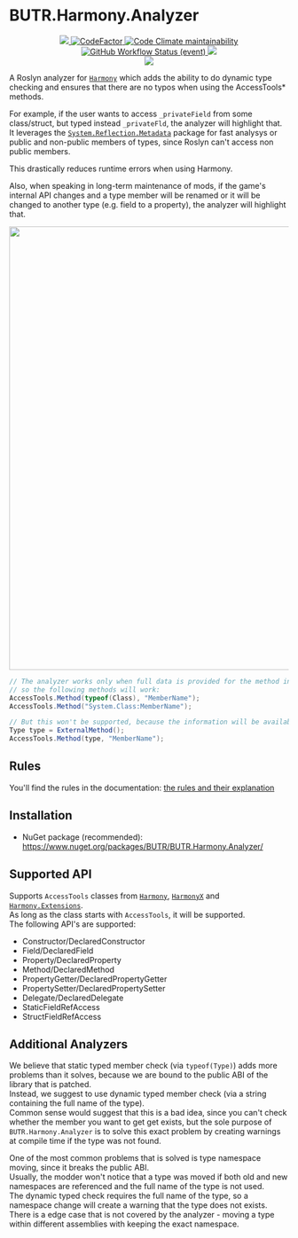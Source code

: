 # BUTR.Harmony.Analyzer
<p align="center">
  <a href="https://github.com/BUTR/BUTR.Harmony.Analyzer" alt="Lines Of Code">
    <img src="https://tokei.rs/b1/github/BUTR/BUTR.Harmony.Analyzer?category=code" />
  </a>
  <a href="https://www.codefactor.io/repository/github/butr/butr.harmony.analyzer">
    <img src="https://www.codefactor.io/repository/github/butr/butr.harmony.analyzer/badge" alt="CodeFactor" />
  </a>
  <a href="https://codeclimate.com/github/BUTR/BUTR.Harmony.Analyzer/maintainability">
    <img alt="Code Climate maintainability" src="https://img.shields.io/codeclimate/maintainability-percentage/BUTR/BUTR.Harmony.Analyzer">
  </a>
  <!--
  <a href="https://butr.github.io/BUTR.Harmony.Analyzer" alt="Documentation">
    <img src="https://img.shields.io/badge/Documentation-%F0%9F%94%8D-blue?style=flat" />
  </a>
  -->
  </br>
  <a href="https://github.com/BUTR/BUTR.Harmony.Analyzer/actions/workflows/test.yml?query=branch%3Amaster">
    <img alt="GitHub Workflow Status (event)" src="https://img.shields.io/github/workflow/status/BUTR/BUTR.Harmony.Analyzer/Test?branch=master&label=Tests">
  </a>
  <a href="https://codecov.io/gh/BUTR/BUTR.Harmony.Analyzer">
    <img src="https://codecov.io/gh/BUTR/BUTR.Harmony.Analyzer/branch/master/graph/badge.svg" />
  </a>
  </br>
  <a href="https://www.nuget.org/packages/BUTR.Harmony.Analyzer" alt="NuGet BUTR.Harmony.Analyzer">
    <img src="https://img.shields.io/nuget/v/BUTR.Harmony.Analyzer.svg?label=NuGet%20BUTR.Harmony.Analyzer&colorB=blue" />
  </a>
</p>

A Roslyn analyzer for [`Harmony`](https://github.com/pardeike/Harmony) which adds the ability to do dynamic type checking and ensures that there are no typos when using the AccessTools* methods.

For example, if the user wants to access `_privateField` from some class/struct, but typed instead `_privateFld`, the analyzer will highlight that. It leverages the [`System.Reflection.Metadata`](https://www.nuget.org/packages/System.Reflection.Metadata/) package for fast analysys or public and non-public members of types, since Roslyn can't access non public members.

This drastically reduces runtime errors when using Harmony.

Also, when speaking in long-term maintenance of mods, if the game's internal API changes and a type member will be renamed or it will be changed to another type (e.g. field to a property), the analyzer will highlight that.

<p align="center">
  <img src="https://cdn.discordapp.com/attachments/422092475163869201/987282699347714078/unknown.png" width="800" />
</p>

```csharp
// The analyzer works only when full data is provided for the method in compile-time
// so the following methods will work:
AccessTools.Method(typeof(Class), "MemberName");
AccessTools.Method("System.Class:MemberName");

// But this won't be supported, because the information will be available only at runtime
Type type = ExternalMethod();
AccessTools.Method(type, "MemberName");
```


## Rules

You'll find the rules in the documentation: [the rules and their explanation](https://github.com/BUTR/BUTR.Harmony.Analyzer/tree/main/docs)

## Installation

- NuGet package (recommended): <https://www.nuget.org/packages/BUTR/BUTR.Harmony.Analyzer/>

## Supported API
Supports `AccessTools` classes from [`Harmony`](https://github.com/pardeike/Harmony), [`HarmonyX`](https://github.com/BepInEx/HarmonyX) and [`Harmony.Extensions`](https://github.com/BUTR/Harmony.Extensions).  
As long as the class starts with `AccessTools`, it will be supported.  
The following API's are supported:
* Constructor/DeclaredConstructor
* Field/DeclaredField
* Property/DeclaredProperty
* Method/DeclaredMethod
* PropertyGetter/DeclaredPropertyGetter
* PropertySetter/DeclaredPropertySetter
* Delegate/DeclaredDelegate
* StaticFieldRefAccess
* StructFieldRefAccess

## Additional Analyzers
We believe that static typed member check (via `typeof(Type)`) adds more problems than it solves, because we are bound to the public ABI of the library that is patched.  
Instead, we suggest to use dynamic typed member check (via a string containing the full name of the type).  
Common sense would suggest that this is a bad idea, since you can't check whether the member you want to get get exists, but the sole purpose of `BUTR.Harmony.Analyzer` is to solve this exact problem by creating warnings at compile time if the type was not found.

One of the most common problems that is solved is type namespace moving, since it breaks the public ABI.  
Usually, the modder won't notice that a type was moved if both old and new namespaces are referenced and the full name of the type is not used.  
The dynamic typed check requires the full name of the type, so a namespace change will create a warning that the type does not exists.  
There is a edge case that is not covered by the analyzer - moving a type within different assemblies with keeping the exact namespace.